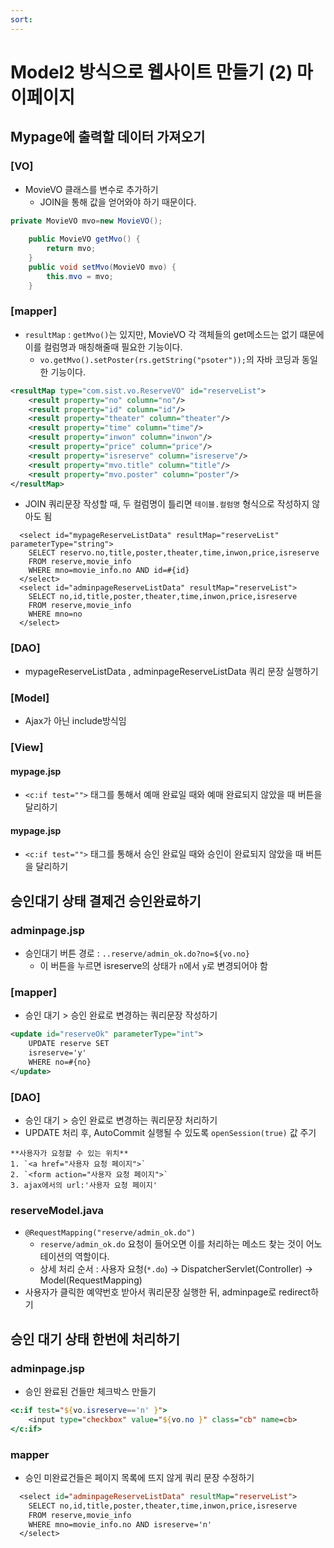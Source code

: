 ```yaml
---
sort:
---
```


# Model2 방식으로 웹사이트 만들기 (2) 마이페이지

## Mypage에 출력할 데이터 가져오기

### [VO]
- MovieVO 클래스를 변수로 추가하기
  - JOIN을 통해 값을 얻어와야 하기 때문이다.
  
```java
private MovieVO mvo=new MovieVO();
	
	public MovieVO getMvo() {
		return mvo;
	}
	public void setMvo(MovieVO mvo) {
		this.mvo = mvo;
	}
```
  
  
  
### [mapper]
- `resultMap` : `getMvo()`는 있지만, MovieVO 각 객체들의 get메소드는 없기 떄문에 이를 컬럼명과 매칭해줄때 필요한 기능이다.
  - `vo.getMvo().setPoster(rs.getString("psoter"));`의 자바 코딩과 동일한 기능이다.
  
```xml
<resultMap type="com.sist.vo.ReserveVO" id="reserveList">
  	<result property="no" column="no"/>
  	<result property="id" column="id"/>
  	<result property="theater" column="theater"/>
  	<result property="time" column="time"/>
  	<result property="inwon" column="inwon"/>
  	<result property="price" column="price"/>
  	<result property="isreserve" column="isreserve"/>
  	<result property="mvo.title" column="title"/>
  	<result property="mvo.poster" column="poster"/>
</resultMap>
```

- JOIN 쿼리문장 작성할 때, 두 컬럼명이 틀리면 `테이블.컬럼명` 형식으로 작성하지 않아도 됨

```oracle
  <select id="mypageReserveListData" resultMap="reserveList" parameterType="string">
	SELECT reservo.no,title,poster,theater,time,inwon,price,isreserve
	FROM reserve,movie_info
	WHERE mno=movie_info.no AND id=#{id}
  </select>
  <select id="adminpageReserveListData" resultMap="reserveList">
	SELECT no,id,title,poster,theater,time,inwon,price,isreserve
	FROM reserve,movie_info
	WHERE mno=no
  </select>
```

### [DAO]
- mypageReserveListData , adminpageReserveListData 쿼리 문장 실행하기

### [Model]
- Ajax가 아닌 include방식임

### [View]

#### mypage.jsp
- `<c:if test="">` 태그를 통해서 예매 완료일 때와 예매 완료되지 않았을 때 버튼을 달리하기


#### mypage.jsp
- `<c:if test="">` 태그를 통해서 승인 완료일 때와 승인이 완료되지 않았을 때 버튼을 달리하기


## 승인대기 상태 결제건 승인완료하기

### adminpage.jsp

- 승인대기 버튼 경로 : `..reserve/admin_ok.do?no=${vo.no}`
  - 이 버튼을 누르면 isreserve의 상태가 `n`에서 `y`로 변경되어야 함
  

### [mapper]
- 승인 대기 > 승인 완료로 변경하는 쿼리문장 작성하기

```xml
<update id="reserveOk" parameterType="int">
  	UPDATE reserve SET
  	isreserve='y'
  	WHERE no=#{no}
</update>
```


### [DAO]
- 승인 대기 > 승인 완료로 변경하는 쿼리문장 처리하기
- UPDATE 처리 후, AutoCommit 실행될 수 있도록 `openSession(true)` 값 주기

```tip
**사용자가 요청할 수 있는 위치**
1. `<a href="사용자 요청 페이지">`
2. `<form action="사용자 요청 페이지">`
3. ajax에서의 url:'사용자 요청 페이지'
```

### reserveModel.java
- `@RequestMapping("reserve/admin_ok.do")` 
  - `reserve/admin_ok.do` 요청이 들어오면 이를 처리하는 메소드 찾는 것이 어노테이션의 역할이다.
  - 상세 처리 순서 : 사용자 요청(`*.do`) → DispatcherServlet(Controller) → Model(RequestMapping)
- 사용자가 클릭한 예약번호 받아서 쿼리문장 실행한 뒤, adminpage로 redirect하기


## 승인 대기 상태 한번에 처리하기

### adminpage.jsp
- 승인 완료된 건들만 체크박스 만들기

```jsp
<c:if test="${vo.isreserve=='n' }">
	<input type="checkbox" value="${vo.no }" class="cb" name=cb>
</c:if>
```

### mapper
- 승인 미완료건들은 페이지 목록에 뜨지 않게 쿼리 문장 수정하기

```jsp
  <select id="adminpageReserveListData" resultMap="reserveList">
	SELECT no,id,title,poster,theater,time,inwon,price,isreserve
	FROM reserve,movie_info
	WHERE mno=movie_info.no AND isreserve='n'
  </select>
```
